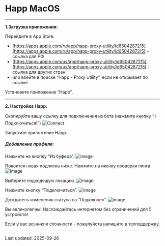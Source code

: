 # Happ MacOS
------------


**1.Загрузка приложения:**

Перейдите в App Store:
- [https://apps.apple.com/ru/app/happ-proxy-utility/id6504287215](https://apps.apple.com/ru/app/happ-proxy-utility/id6504287215) - ссылка для РФ
- [https://apps.apple.com/us/app/happ-proxy-utility/id6504287215](https://apps.apple.com/us/app/happ-proxy-utility/id6504287215) - ссылка для других стран
- или вбейте в поиске “Happ - Proxy Utility”, если не открывает по ссылке

Установите приложение “Happ”.

------------
**2. Настройка Happ:**

Скопируйте вашу ссылку для подключения из бота (нажмите кнопку “⚡️ Подключиться!”)
![Connect](https://github.com/skypathv/happ/blob/main/images/common/status.png)

Запустите приложение Happ.

##### Добавление профиля:

Нажмите на кнопку “Из буфера”.
![image](https://github.com/skypathv/happ/blob/main/images/ios-macos-android/happ/clipboard.png)

Появится новая подписка ниже. Нажмите на иконку проверки пинга
![image](https://github.com/skypathv/happ/blob/main/images/ios-macos-android/happ/ping.png)

Выберите подходящую локацию.
![image](https://github.com/skypathv/happ/blob/main/images/ios-macos-android/happ/ping_out.png)

Нажмите кнопку “Подключиться”.
![image](https://github.com/skypathv/happ/blob/main/images/ios-macos-android/happ/connect.png)

Дождитесь изменения статуса на “Подключен”.
![image](https://github.com/skypathv/happ/blob/main/images/ios-macos-android/happ/connected.png)

Вы великолепны! Наслаждайтесь интернетом без ограничений для 5 устройств!

Если у вас возникли сложности - пожалуйста напишите в техподдержку.




-----------
Last updated: 2025-09-26 
